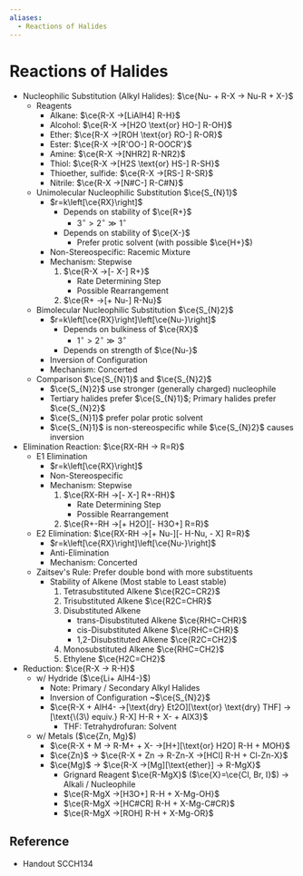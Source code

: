 ```yaml
---
aliases:
  - Reactions of Halides
---
```


# Reactions of Halides

- Nucleophilic Substitution (Alkyl Halides): $\ce{Nu- + R-X -> Nu-R + X-}$
	- Reagents
		- Alkane: $\ce{R-X ->[LiAlH4] R-H}$
		- Alcohol: $\ce{R-X ->[H2O \text{or} HO-] R-OH}$
		- Ether: $\ce{R-X ->[ROH \text{or} RO-] R-OR}$
		- Ester: $\ce{R-X ->[R'OO-] R-OOCR'}$
		- Amine: $\ce{R-X ->[NHR2] R-NR2}$
		- Thiol: $\ce{R-X ->[H2S \text{or} HS-] R-SH}$
		- Thioether, sulfide: $\ce{R-X ->[RS-] R-SR}$
		- Nitrile: $\ce{R-X ->[N#C-] R-C#N}$
	- Unimolecular Nucleophilic Substitution $\ce{S_{N}1}$
		- $r=k\left[\ce{RX}\right]$
			- Depends on stability of $\ce{R+}$
				- $3^{\circ}>2^{\circ}\gg1^{\circ}$
			- Depends on stability of $\ce{X-}$
				- Prefer protic solvent (with possible $\ce{H+}$)
		- Non-Stereospecific: Racemic Mixture
		- Mechanism: Stepwise
			1. $\ce{R-X ->[- X-] R+}$
				- Rate Determining Step
				- Possible Rearrangement
			2. $\ce{R+ ->[+ Nu-] R-Nu}$
	- Bimolecular Nucleophilic Substitution $\ce{S_{N}2}$
		- $r=k\left[\ce{RX}\right]\left[\ce{Nu-}\right]$
			- Depends on bulkiness of $\ce{RX}$
				- $1^{\circ}>2^{\circ}\gg3^{\circ}$
			- Depends on strength of $\ce{Nu-}$
		- Inversion of Configuration
		- Mechanism: Concerted
	- Comparison $\ce{S_{N}1}$ and $\ce{S_{N}2}$
		- $\ce{S_{N}2}$ use stronger (generally charged) nucleophile
		- Tertiary halides prefer $\ce{S_{N}1}$; Primary halides prefer $\ce{S_{N}2}$
		- $\ce{S_{N}1}$ prefer polar protic solvent
		- $\ce{S_{N}1}$ is non-stereospecific while $\ce{S_{N}2}$ causes inversion
- Elimination Reaction: $\ce{RX-RH -> R=R}$
	- E1 Elimination
		- $r=k\left[\ce{RX}\right]$
		- Non-Stereospecific
		- Mechanism: Stepwise
			1. $\ce{RX-RH ->[- X-] R+-RH}$
				- Rate Determining Step
				- Possible Rearrangement
			2. $\ce{R+-RH ->[+ H2O][- H3O+] R=R}$
	- E2 Elimination: $\ce{RX-RH ->[+ Nu-][- H-Nu, - X] R=R}$
		- $r=k\left[\ce{RX}\right]\left[\ce{Nu-}\right]$
		- Anti-Elimination
		- Mechanism: Concerted
	- Zaitsev's Rule: Prefer double bond with more substituents
		- Stability of Alkene (Most stable to Least stable)
			1. Tetrasubstituted Alkene $\ce{R2C=CR2}$
			2. Trisubstituted Alkene $\ce{R2C=CHR}$
			3. Disubstituted Alkene
				- trans-Disubstituted Alkene $\ce{RHC=CHR}$
				- cis-Disubstituted Alkene $\ce{RHC=CHR}$
				- 1,2-Disubstituted Alkene $\ce{R2C=CH2}$
			4. Monosubstituted Alkene $\ce{RHC=CH2}$
			5. Ethylene $\ce{H2C=CH2}$
- Reduction: $\ce{R-X -> R-H}$
	- w/ Hydride ($\ce{Li+ AlH4-}$)
		- Note: Primary / Secondary Alkyl Halides
		- Inversion of Configuration ~$\ce{S_{N}2}$
		- $\ce{R-X + AlH4- ->[\text{dry} Et2O][\text{or} \text{dry} THF] ->[\text{\(3\) equiv.} R-X] H-R + X- + AlX3}$
			- THF: Tetrahydrofuran: Solvent
	- w/ Metals ($\ce{Zn, Mg}$)
		- $\ce{R-X + M -> R-M+ + X- ->[H+][\text{or} H2O] R-H + MOH}$
		- $\ce{Zn}$ → $\ce{R-X + Zn -> R-Zn-X ->[HCl] R-H + Cl-Zn-X}$
		- $\ce{Mg}$ → $\ce{R-X ->[Mg][\text{ether}] -> R-MgX}$
			- Grignard Reagent $\ce{R-MgX}$ ($\ce{X}=\ce{Cl, Br, I}$) → Alkali / Nucleophile
			- $\ce{R-MgX ->[H3O+] R-H + X-Mg-OH}$
			- $\ce{R-MgX ->[HC#CR] R-H + X-Mg-C#CR}$
			- $\ce{R-MgX ->[ROH] R-H + X-Mg-OR}$

## Reference

- Handout SCCH134
